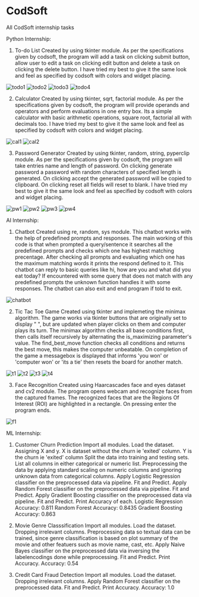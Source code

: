 # CodSoft
All CodSoft internship tasks

Python Internship:
1) To-do List
Created by using tkinter module.
As per the specifications given by codsoft, the program will add a task on clicking submit button, allow user to edit a task on clicking edit button and delete a task on clicking the delete button.
I have tried my best to give it the same look and feel as specified by codsoft with colors and widget placing.

![todo1](https://github.com/rehmahahmed/CodSoft/assets/95929046/812f8b02-9fc3-4910-be76-790708f1a183)
![todo2](https://github.com/rehmahahmed/CodSoft/assets/95929046/a33711d2-d5a4-46a6-a2b2-8b2b6e1ce2fe)
![todo3](https://github.com/rehmahahmed/CodSoft/assets/95929046/7252492a-f64c-4127-b7c3-8a38dfe3ba55)
![todo4](https://github.com/rehmahahmed/CodSoft/assets/95929046/d7c54420-0a6d-4bb2-a2a8-745ef575cfdf)

2) Calculator
Created by using tkinter, sqrt, factorial module.
As per the specifications given by codsoft, the program will provide operands and operators and perform evaluations in one entry box.
Its a simple calculator with basic arithmetic operations, square root, factorial all with decimals too.
I have tried my best to give it the same look and feel as specified by codsoft with colors and widget placing.

![cal1](https://github.com/rehmahahmed/CodSoft/assets/95929046/59230fdd-6776-4257-a422-99389fb7cfa0)
![cal2](https://github.com/rehmahahmed/CodSoft/assets/95929046/cbecf3c2-6464-4b92-93d0-ca81231bfe65)

3) Password Generator
Created by using tkinter, random, string, pyperclip module.
As per the specifications given by codsoft, the program will take entries name and length of password.
On clicking generate password a password with random characters of specified length is generated.
On clicking accept the generated password will be copied to clipboard.
On clicking reset all fields will reset to blank.
I have tried my best to give it the same look and feel as specified by codsoft with colors and widget placing.

![pw1](https://github.com/rehmahahmed/CodSoft/assets/95929046/1a1e4de8-ff69-4d26-80fc-c074e41ea476)
![pw2](https://github.com/rehmahahmed/CodSoft/assets/95929046/42d1edb3-8096-4b0d-8a1f-392211a3d1d4)
![pw3](https://github.com/rehmahahmed/CodSoft/assets/95929046/541641e2-4bba-4b1e-9dac-fa031c15b1f2)
![pw4](https://github.com/rehmahahmed/CodSoft/assets/95929046/faff1189-5200-4bfc-9db4-fe018740bc71)

AI Internship:
1) Chatbot
Created using re, random, sys module.
This chatbot works with the help of predefined prompts and responses.
The main working of this code is that when prompted a query/sentence it searches all the predefined prompts and checks which one has highest matching precentage. After checking all prompts and evaluating which one has the maximum matching words it prints the respond defined to it.
This chatbot can reply to basic queries like hi, how are you and what did you eat today?
If encountered with some query that does not match with any predefined prompts the unknown function handles it with some responses.
The chatbot can also exit and end program if told to exit.

![chatbot](https://github.com/rehmahahmed/CodSoft/assets/95929046/c2e18e97-d242-432a-aca8-0ab6a0d94a5d)

2) Tic Tac Toe Game
Created using tkinter and implemeting the minimax algorithm.
The game works via tkinter buttons that are originally set to display " ", but are updated when player clicks on them and computer plays its turn.
The minimax algorithm checks all base conditions first, then calls itself recursively by alternating the is_maximizing parameter's value.
The find_best_move function checks all conditions and returns the best move, this makes the computer unbeatable.
On completion of the game a messagebox is displayed that informs 'you won' or 'computer won' or 'its a tie' then resets the board for another match.

![t1](https://github.com/rehmahahmed/CodSoft/assets/95929046/d36882dd-208c-4a9e-b4f9-13905f755568)
![t2](https://github.com/rehmahahmed/CodSoft/assets/95929046/adeca565-206c-46d6-a735-45e29de62a2a)
![t3](https://github.com/rehmahahmed/CodSoft/assets/95929046/399c50d9-f7d4-41b7-8836-578fa8e50c64)
![t4](https://github.com/rehmahahmed/CodSoft/assets/95929046/453c3a48-00b7-436f-87f7-110d059e7c98)

3) Face Recognition
Created using Haarcascades face and eyes dataset and cv2 module.
The program opens webcam and recognize faces from the captured frames.
The recognized faces that are the Regions Of Interest (ROI) are highlighted in a rectangle.
On pressing enter the program ends.

![f1](https://github.com/rehmahahmed/CodSoft/assets/95929046/ce2e83cb-e335-443e-984e-a83ff6d7b8b9)

ML Internship:
1) Customer Churn Prediction
Import all modules.
Load the dataset.
Assigning X and y. X is dataset without the churn ie 'exited' column. Y is the churn ie 'exited' column
Split the data into training and testing sets.
List all columns in either categorical or numeric list.
Preprocessing the data by applying standard scaling on numeric columns and ignoring unknown data from categorical columns.
Apply Logistic Regression classifier on the preprocessed data via pipeline. Fit and Predict.
Apply Random Forest classifier on the preprocessed data via pipeline. Fit and Predict.
Apply Gradient Boosting classifier on the preprocessed data via pipeline. Fit and Predict.
Print Accuracy of each.
Logistic Regression Accuracy: 0.811
Random Forest Accuracy: 0.8435
Gradient Boosting Accuracy: 0.863

3) Movie Genre Classsification
Import all modules.
Load the dataset.
Dropping irrelevant columns.
Preprocessing data so textual data can be trained, since genre classification is based on plot summary of the movie and other featuers such as movie name, cast, etc.
Apply Naive Bayes classifier on the preprocessed data via inversing the labelencodings done while preprocessing. Fit and Predict.
Print Accuracy.
Accuracy: 0.54

5) Credit Card Fraud Detection
Import all modules.
Load the dataset.
Dropping irrelevant columns.
Apply Random Forest classifier on the preprocessed data. Fit and Predict.
Print Accuracy.
Accuracy: 1.0 

